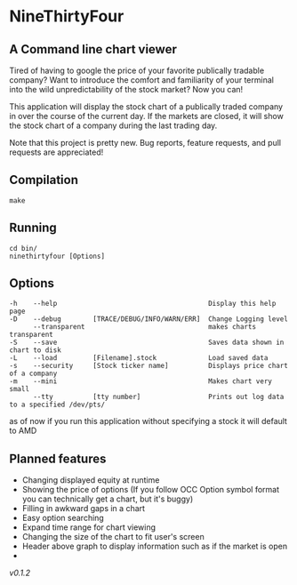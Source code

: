 # NineThirtyFour
## A Command line chart viewer
Tired of having to google the price of your favorite publically tradable company? Want to introduce the comfort and familiarity of your terminal into the wild unpredictability of the stock market? Now you can!

This application will display the stock chart of a publically traded company in over the course of the current day. If the markets are closed, it will show the stock chart of a company during the last trading day.

Note that this project is pretty new. Bug reports, feature requests, and pull requests are appreciated!

## Compilation
```
make
```

## Running
```
cd bin/
ninethirtyfour [Options]
```

## Options
```
-h    --help                                      Display this help page
-D    --debug        [TRACE/DEBUG/INFO/WARN/ERR]  Change Logging level
      --transparent                               makes charts transparent
-S    --save                                      Saves data shown in chart to disk
-L    --load         [Filename].stock             Load saved data 
-s    --security     [Stock ticker name]          Displays price chart of a company
-m    --mini                                      Makes chart very small
      --tty          [tty number]                 Prints out log data to a specified /dev/pts/
```
as of now if you run this application without specifying a stock it will default to AMD



## Planned features 
- Changing displayed equity at runtime
- Showing the price of options (If you follow OCC Option symbol format you can technically get a chart, but it's buggy)
- Filling in awkward gaps in a chart
- Easy option searching 
- Expand time range for chart viewing
- Changing the size of the chart to fit user's screen
- Header above graph to display information such as if the market is open
- 

_v0.1.2_

